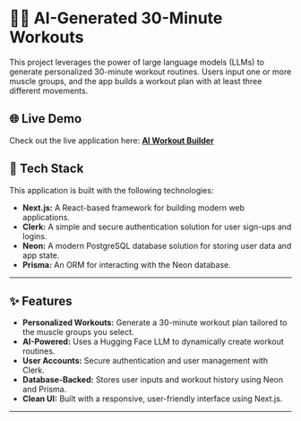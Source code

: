 # 🏋️‍♂️ AI-Generated 30-Minute Workouts

This project leverages the power of large language models (LLMs) to generate personalized 30-minute workout routines. Users input one or more muscle groups, and the app builds a workout plan with at least three different movements.


## 🌐 **Live Demo**
Check out the live application here: [**AI Workout Builder**](https://ai-exercise-builder.vercel.app)



## 🚀 Tech Stack

This application is built with the following technologies:

- **Next.js:** A React-based framework for building modern web applications.  
- **Clerk:** A simple and secure authentication solution for user sign-ups and logins.  
- **Neon:** A modern PostgreSQL database solution for storing user data and app state.  
- **Prisma:** An ORM for interacting with the Neon database.

---

## ✨ Features

- **Personalized Workouts:** Generate a 30-minute workout plan tailored to the muscle groups you select.  
- **AI-Powered:** Uses a Hugging Face LLM to dynamically create workout routines.  
- **User Accounts:** Secure authentication and user management with Clerk.  
- **Database-Backed:** Stores user inputs and workout history using Neon and Prisma.  
- **Clean UI:** Built with a responsive, user-friendly interface using Next.js.  

---


